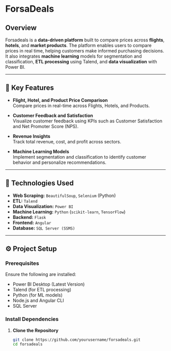 # ForsaDeals

## Overview

Forsadeals is a **data-driven platform** built to compare prices across **flights**, **hotels**, and **market products**. The platform enables users to compare prices in real time, helping customers make informed purchasing decisions. It also integrates **machine learning** models for segmentation and classification, **ETL processing** using Talend, and **data visualization** with Power BI.

---

## 🔑 Key Features

- **Flight, Hotel, and Product Price Comparison**  
  Compare prices in real-time across Flights, Hotels, and Products.

- **Customer Feedback and Satisfaction**  
  Visualize customer feedback using KPIs such as Customer Satisfaction and Net Promoter Score (NPS).

- **Revenue Insights**  
  Track total revenue, cost, and profit across sectors.

- **Machine Learning Models**  
  Implement segmentation and classification to identify customer behavior and personalize recommendations.

---

## 🧰 Technologies Used

- **Web Scraping:** `BeautifulSoup`, `Selenium` (Python)  
- **ETL:** `Talend`  
- **Data Visualization:** `Power BI`  
- **Machine Learning:** `Python` (`scikit-learn`, `TensorFlow`)  
- **Backend:** `Flask`  
- **Frontend:** `Angular`  
- **Database:** `SQL Server (SSMS)`

---

## ⚙️ Project Setup

### Prerequisites

Ensure the following are installed:

- Power BI Desktop (Latest Version)  
- Talend (for ETL processing)  
- Python (for ML models)  
- Node.js and Angular CLI  
- SQL Server  

### Install Dependencies

1. **Clone the Repository**
   ```bash
   git clone https://github.com/yourusername/forsadeals.git
   cd forsadeals
